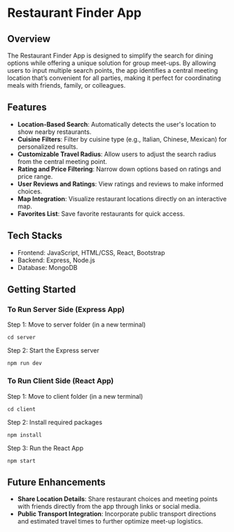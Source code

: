 # Restaurant Finder App
## Overview
The Restaurant Finder App is designed to simplify the search for dining options while offering a unique solution for group meet-ups. By allowing users to input multiple search points, the app identifies a central meeting location that’s convenient for all parties, making it perfect for coordinating meals with friends, family, or colleagues.

## Features
- **Location-Based Search**: Automatically detects the user's location to show nearby restaurants.
- **Cuisine Filters**: Filter by cuisine type (e.g., Italian, Chinese, Mexican) for personalized results.
- **Customizable Travel Radius**: Allow users to adjust the search radius from the central meeting point.
- **Rating and Price Filtering**: Narrow down options based on ratings and price range.
- **User Reviews and Ratings**: View ratings and reviews to make informed choices.
- **Map Integration**: Visualize restaurant locations directly on an interactive map.
- **Favorites List**: Save favorite restaurants for quick access.

## Tech Stacks
- Frontend: JavaScript, HTML/CSS, React, Bootstrap
- Backend: Express, Node.js
- Database: MongoDB

## Getting Started

### To Run Server Side (Express App)
Step 1: Move to server folder (in a new terminal)
```
cd server
```
Step 2: Start the Express server
```
npm run dev
```

### To Run Client Side (React App)
Step 1: Move to client folder (in a new terminal)
```
cd client
```
Step 2: Install required packages
```
npm install
```
Step 3: Run the React App
```
npm start
```

## Future Enhancements
- **Share Location Details**: Share restaurant choices and meeting points with friends directly from the app through links or social media.
- **Public Transport Integration**: Incorporate public transport directions and estimated travel times to further optimize meet-up logistics.

